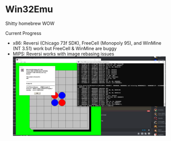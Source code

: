 # Win32Emu
Shitty homebrew WOW

Current Progress
- x86: Reversi (Chicago 73f SDK), FreeCell (Monopoly 95), and WinMine (NT 3.51) work but FreeCell & WinMine are buggy
- MIPS: Reversi works with image rebasing issues
![MIPS Reversi!](bin/mips.png)
